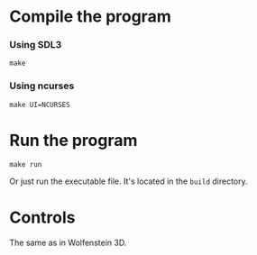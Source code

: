 # Compile the program
### Using SDL3
```make```
### Using ncurses
```make UI=NCURSES```

# Run the program
```make run```

Or just run the executable file. It's located in the `build` directory.

# Controls
The same as in Wolfenstein 3D.